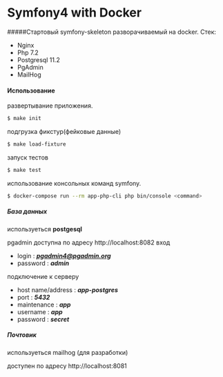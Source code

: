 # Symfony4 with Docker

#####Стартовый symfony-skeleton разворачиваемый на docker.
Стек:
  - Nginx
  - Php 7.2
  - Postgresql 11.2
  - PgAdmin
  - MailHog
#### Использование
развертывание приложения.

```sh
$ make init
```
подгрузка фикстур(фейковые данные)
```sh
$ make load-fixture
```
запуск тестов
```sh
$ make test
```
использование консольных команд symfony.

```sh
$ docker-compose run --rm app-php-cli php bin/console <command>
```
##### База данных
используеться **postgesql**

pgadmin доступна по адресу http://localhost:8082
вход
- login : ***pgadmin4@pgadmin.org***
- password : ***admin***

подключение к серверу

- host name/address : ***app-postgres***
- port : ***5432***
- maintenance : ***app***
- username : ***app***
- password : ***secret***

##### Почтовик
используеться mailhog (для разработки)

доступен по адресу http://localhost:8081